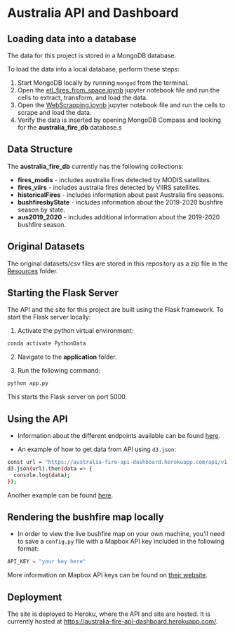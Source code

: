 # Australia API and Dashboard

## Loading data into a database

The data for this project is stored in a MongoDB database.

To load the data into a local database, perform these steps:

1. Start MongoDB locally by running `mongod` from the terminal.
2. Open the [etl_fires_from_space.ipynb](./etl_fires_from_space.ipynb) jupyter notebook file and run the cells to extract, transform, and load the data.
3. Open the [WebScrapping.ipynb](./WebScrapping.ipynb) jupyter notebook file and run the cells to scrape and load the data.
4. Verify the data is inserted by opening MongoDB Compass and looking for the **australia_fire_db** database.s

## Data Structure

The **australia_fire_db** currently has the following collections:

- **fires_modis** - includes australia fires detected by MODIS satellites.
- **fires_viirs** - includes australia fires detected by VIIRS satellites.
- **historicalFires** - includes information about past Australia fire seasons.
- **bushfiresbyState** - includes information about the 2019-2020 bushfire season by state.
- **aus2019_2020** - includes additional information about the 2019-2020 bushfire season.


## Original Datasets

The original datasets/csv files are stored in this repository as a zip file in the [Resources](./Resources) folder.

## Starting the Flask Server

The API and the site for this project are built using the Flask framework. To start the Flask server locally:

1. Activate the python virtual environment:

```bash
conda activate PythonData
```

2. Navigate to the **application** folder.

3. Run the following command:

```bash
python app.py
```

This starts the Flask server on port 5000.

## Using the API

- Information about the different endpoints available can be found [here](https://australia-fire-api-dashboard.herokuapp.com/api/v1.0/docs).

- An example of how to get data from API using `d3.json`:

```bash
const url = "https://australia-fire-api-dashboard.herokuapp.com/api/v1.0/fires_modis"
d3.json(url).then(data => {
  console.log(data);
});
```

Another example can be found [here](./application/static/js/buildDataTable.js).

## Rendering the bushfire map locally

- In order to view the live bushfire map on your own machine, you'll need to save a `config.py` file with a Mapbox API key included in the following format:

```py
API_KEY = "your key here"
```

More information on Mapbox API keys can be found on [their website](https://docs.mapbox.com/help/how-mapbox-works/access-tokens/).

## Deployment

The site is deployed to Heroku, where the API and site are hosted. It is currently hosted at <https://australia-fire-api-dashboard.herokuapp.com/>.
